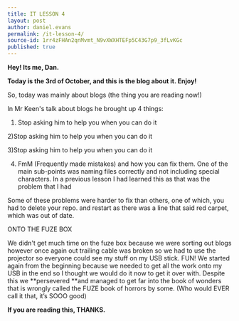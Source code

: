```yaml
---
title: IT LESSON 4
layout: post
author: daniel.evans
permalink: /it-lesson-4/
source-id: 1rr4zFHAn2qnMvmt_N9vXWXHTEFp5C43G7p9_3fLvKGc
published: true
---
```

**Hey! Its me, Dan.**

**Today is the 3rd of October, and this is the blog about it. Enjoy!**

So, today was mainly about blogs (the thing you are reading now!)

In Mr Keen's talk about blogs he brought up 4 things:

1) Stop asking him to help you when you can do it

2)Stop asking him to help you when you can do it

3)Stop asking him to help you when you can do it

4) FmM (Frequently made mistakes) and how you can fix them. One of the main sub-points was naming files correctly and not including special characters. In a previous lesson I had learned this as that was the problem that I had

Some of these problems were harder to fix than others, one of which, you had to delete your repo. and restart as there was a line that said red carpet, which was out of date.

ONTO THE FUZE BOX

We didn't get much time on the fuze box because we were sorting out blogs however once again out trailing cable was broken so we had to use the projector so everyone could see my stuff on my USB stick. FUN! We started again from the beginning because we needed to get all the work onto my USB in the end so I thought we would do it now to get it over with. Despite this we **persevered **and managed to get far into the book of wonders that is wrongly called the FUZE book of horrors by some. (Who would EVER call it that, it’s SOOO good)

**If you are reading this, THANKS.**


